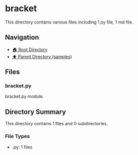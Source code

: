 # bracket

This directory contains various files including 1 py file, 1 md file.

## Navigation

* [🏠 Root Directory](/samples/bracket/../samples/bracket/..README.md)
* [⬆️ Parent Directory (samples)](../README.md)

## Files

### bracket.py

bracket.py module.

## Directory Summary

This directory contains 1 files and 0 subdirectories.

### File Types

* .py: 1 files
